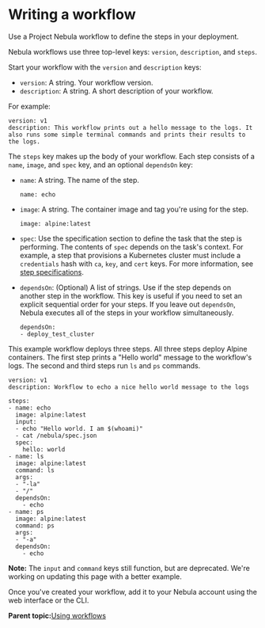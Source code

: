 # Writing a workflow

Use a Project Nebula workflow to define the steps in your deployment.

Nebula workflows use three top-level keys: `version`, `description`, and `steps`.

Start your workflow with the `version` and `description` keys:

-   `version`: A string. Your workflow version.
-   `description`: A string. A short description of your workflow.

For example:

```
version: v1
description: This workflow prints out a hello message to the logs. It also runs some simple terminal commands and prints their results to the logs.
```

The `steps` key makes up the body of your workflow. Each step consists of a `name`, `image`, and `spec` key, and an optional `dependsOn` key:

-   `name`: A string. The name of the step.

    ```
    name: echo
    ```

-   `image`: A string. The container image and tag you're using for the step.

    ```
    image: alpine:latest
    ```

-   `spec`: Use the specification section to define the task that the step is performing. The contents of `spec` depends on the task's context. For example, a step that provisions a Kubernetes cluster must include a `credentials` hash with `ca`, `key`, and `cert` keys. For more information, see [step specifications](nebula_step_specifications.md).
-   `dependsOn`: \(Optional\) A list of strings. Use if the step depends on another step in the workflow. This key is useful if you need to set an explicit sequential order for your steps. If you leave out `dependsOn`, Nebula executes all of the steps in your workflow simultaneously.

    ```
    dependsOn:
    - deploy_test_cluster
    ```


This example workflow deploys three steps. All three steps deploy Alpine containers. The first step prints a "Hello world" message to the workflow's logs. The second and third steps run `ls` and `ps` commands.

```
version: v1
description: Workflow to echo a nice hello world message to the logs

steps:
- name: echo
  image: alpine:latest
  input:
  - echo "Hello world. I am $(whoami)"
  - cat /nebula/spec.json
  spec:
    hello: world
- name: ls
  image: alpine:latest
  command: ls
  args:
  - "-la"
  - "/"
  dependsOn:
    - echo
- name: ps
  image: alpine:latest
  command: ps
  args:
  - "-a"
  dependsOn:
    - echo
```

**Note:** The `input` and `command` keys still function, but are deprecated. We're working on updating this page with a better example.

Once you've created your workflow, add it to your Nebula account using the web interface or the CLI.

**Parent topic:**[Using workflows](using_workflows.md)

